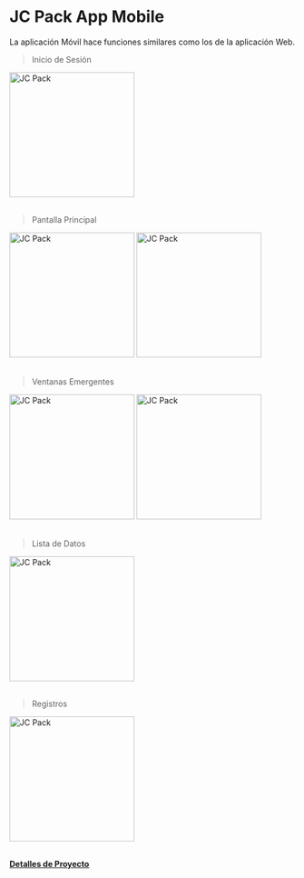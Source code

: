 # __JC Pack App Mobile__

La aplicación Móvil hace funciones similares como los de la aplicación Web.

> Inicio de Sesión

<div>
    <img src="https://res.cloudinary.com/daniel-dev23/image/upload/v1664388591/JC%20Pack/Web/2_jpr6vq.png" alt="JC Pack" width="220px">
</div>

<br>

> Pantalla Principal

<div>
    <img src="https://res.cloudinary.com/daniel-dev23/image/upload/v1664388592/JC%20Pack/Web/6_utox8f.png" alt="JC Pack" width="220px">
    <img src="https://res.cloudinary.com/daniel-dev23/image/upload/v1664388591/JC%20Pack/Web/5_ft0cae.png" alt="JC Pack" width="220px">
</div>

<br>

> Ventanas Emergentes

<div>
    <img src="https://res.cloudinary.com/daniel-dev23/image/upload/v1664388591/JC%20Pack/Web/4_t8s65l.png" alt="JC Pack" width="220px">
    <img src="https://res.cloudinary.com/daniel-dev23/image/upload/v1664388591/JC%20Pack/Web/3_b4ldom.png" alt="JC Pack" width="220px">
</div>

<br>

> Lista de Datos

<div>
    <img src="https://res.cloudinary.com/daniel-dev23/image/upload/v1664388592/JC%20Pack/Web/7_m5nq2c.png" alt="JC Pack" width="220px">
</div>

<br>

> Registros

<div>
    <img src="https://res.cloudinary.com/daniel-dev23/image/upload/v1664388591/JC%20Pack/Web/1_lujzfs.png" alt="JC Pack" width="220px">
</div>

<br>

__[Detalles de Proyecto](../README.md)__
